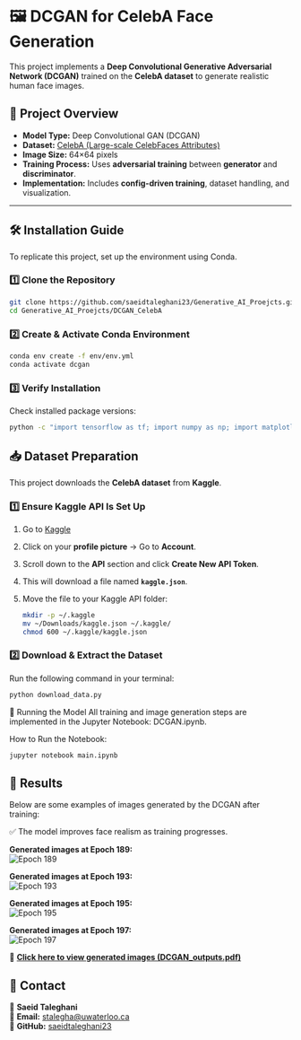 # 🖼️ DCGAN for CelebA Face Generation

This project implements a **Deep Convolutional Generative Adversarial Network (DCGAN)** trained on the **CelebA dataset** to generate realistic human face images.

## 📌 Project Overview
- **Model Type:** Deep Convolutional GAN (DCGAN)
- **Dataset:** [CelebA (Large-scale CelebFaces Attributes)](https://www.kaggle.com/datasets/jessicali9530/celeba-dataset)
- **Image Size:** 64×64 pixels
- **Training Process:** Uses **adversarial training** between **generator** and **discriminator**.
- **Implementation:** Includes **config-driven training**, dataset handling, and visualization.

---

## 🛠 Installation Guide

To replicate this project, set up the environment using Conda.

### **1️⃣ Clone the Repository**
```bash
git clone https://github.com/saeidtaleghani23/Generative_AI_Proejcts.git
cd Generative_AI_Proejcts/DCGAN_CelebA
```

### 2️⃣ Create & Activate Conda Environment

```bash
conda env create -f env/env.yml
conda activate dcgan
```

### 3️⃣ Verify Installation
Check installed package versions:

```bash
python -c "import tensorflow as tf; import numpy as np; import matplotlib; print(tf.__version__, np.__version__, matplotlib.__version__)"
```

## 📥 Dataset Preparation  

This project downloads the **CelebA dataset** from **Kaggle**.  

### **1️⃣ Ensure Kaggle API Is Set Up**  

1. Go to [Kaggle](https://www.kaggle.com/)  
2. Click on your **profile picture** → Go to **Account**.  
3. Scroll down to the **API** section and click **Create New API Token**.  
4. This will download a file named **`kaggle.json`**.  
5. Move the file to your Kaggle API folder:  

   ```bash
   mkdir -p ~/.kaggle
   mv ~/Downloads/kaggle.json ~/.kaggle/
   chmod 600 ~/.kaggle/kaggle.json
    ```
### 2️⃣ Download & Extract the Dataset
Run the following command in your terminal:

```bash
python download_data.py

```

🚀 Running the Model
All training and image generation steps are implemented in the Jupyter Notebook: DCGAN.ipynb.

How to Run the Notebook:

```bash
jupyter notebook main.ipynb
```

## 🎨 Results  

Below are some examples of images generated by the DCGAN after training:  

✅ The model improves face realism as training progresses.  

**Generated images at Epoch 189:**  
![Epoch 189](generated_img_189.png)  

**Generated images at Epoch 193:**  
![Epoch 193](generated_img_193.png)  

**Generated images at Epoch 195:**  
![Epoch 195](generated_img_195.png)  

**Generated images at Epoch 197:**  
![Epoch 197](generated_img_197.png)  


📄 **[Click here to view generated images (DCGAN_outputs.pdf)](DCGAN_outputs.pdf)**  

## 📩 Contact  
👤 **Saeid Taleghani**  
📧 **Email:** [stalegha@uwaterloo.ca](mailto:stalegha@uwaterloo.ca)  
🔗 **GitHub:** [saeidtaleghani23](https://github.com/saeidtaleghani23)  
